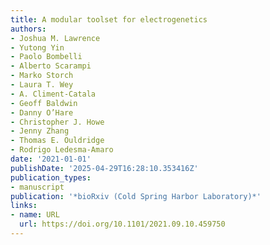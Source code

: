 ```yaml
---
title: A modular toolset for electrogenetics
authors:
- Joshua M. Lawrence
- Yutong Yin
- Paolo Bombelli
- Alberto Scarampi
- Marko Storch
- Laura T. Wey
- A. Climent-Catala
- Geoff Baldwin
- Danny O’Hare
- Christopher J. Howe
- Jenny Zhang
- Thomas E. Ouldridge
- Rodrigo Ledesma‐Amaro
date: '2021-01-01'
publishDate: '2025-04-29T16:28:10.353416Z'
publication_types:
- manuscript
publication: '*bioRxiv (Cold Spring Harbor Laboratory)*'
links:
- name: URL
  url: https://doi.org/10.1101/2021.09.10.459750
---
```

